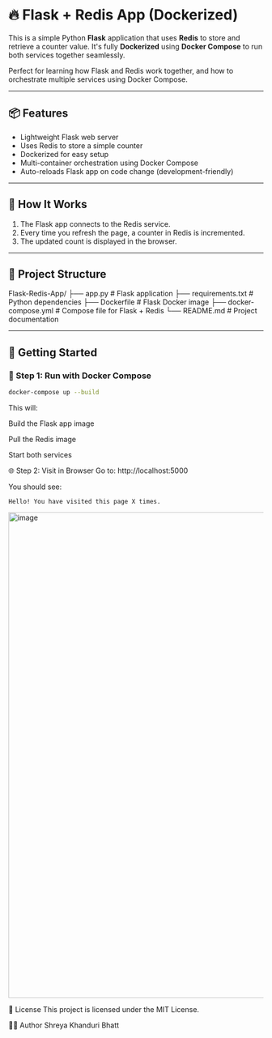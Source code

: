 # 🔥 Flask + Redis App (Dockerized)

This is a simple Python **Flask** application that uses **Redis** to store and retrieve a counter value. It's fully **Dockerized** using **Docker Compose** to run both services together seamlessly.

Perfect for learning how Flask and Redis work together, and how to orchestrate multiple services using Docker Compose.

---

## 📦 Features

- Lightweight Flask web server
- Uses Redis to store a simple counter
- Dockerized for easy setup
- Multi-container orchestration using Docker Compose
- Auto-reloads Flask app on code change (development-friendly)

---

## 🧠 How It Works

1. The Flask app connects to the Redis service.
2. Every time you refresh the page, a counter in Redis is incremented.
3. The updated count is displayed in the browser.

---

## 📁 Project Structure

Flask-Redis-App/
├── app.py # Flask application
├── requirements.txt # Python dependencies
├── Dockerfile # Flask Docker image
├── docker-compose.yml # Compose file for Flask + Redis
└── README.md # Project documentation


---

## 🚀 Getting Started

### 🐳 Step 1: Run with Docker Compose

```bash
docker-compose up --build
````

This will:

Build the Flask app image

Pull the Redis image

Start both services

🌐 Step 2: Visit in Browser
Go to:
http://localhost:5000

You should see:
```
Hello! You have visited this page X times.
```

<img width="960" alt="image" src="https://github.com/user-attachments/assets/1fb17021-365e-4ece-8a58-bf6749ad7dff" />


📄 License
This project is licensed under the MIT License.

🙋‍♂️ Author
Shreya Khanduri Bhatt
